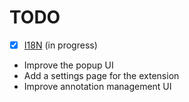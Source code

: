 # TODO

- [x] [I18N](https://developer.chrome.com/docs/extensions/reference/api/i18n?hl=it#concepts_and_usage) (in progress)
- Improve the popup UI
- Add a settings page for the extension
- Improve annotation management UI